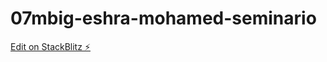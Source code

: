 # 07mbig-eshra-mohamed-seminario

[Edit on StackBlitz ⚡️](https://stackblitz.com/edit/07mbig-eshra-mohamed-seminario)